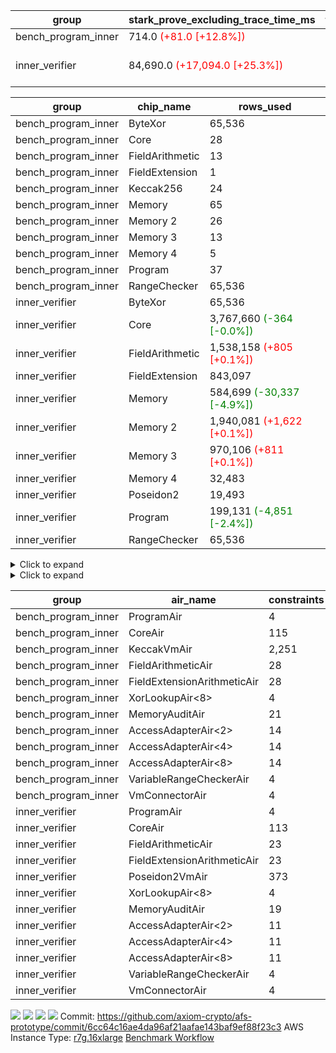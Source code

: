 | group | stark_prove_excluding_trace_time_ms | total_cells_used | trace_gen_time_ms | verify_program_compile_ms |
| --- | --- | --- | --- | --- |
| bench_program_inner | 714.0 <span style="color: red">(+81.0 [+12.8%])</span> | 211,816 | 2.0 |  |
| inner_verifier | 84,690.0 <span style="color: red">(+17,094.0 [+25.3%])</span> | 385,007,473 <span style="color: green">(-551,938 [-0.1%])</span> | 32,996.0 <span style="color: green">(-1,025.0 [-3.0%])</span> | 45,628.0 <span style="color: green">(-1,799.0 [-3.8%])</span> |

| group | chip_name | rows_used |
| --- | --- | --- |
| bench_program_inner | ByteXor | 65,536 |
| bench_program_inner | Core | 28 |
| bench_program_inner | FieldArithmetic | 13 |
| bench_program_inner | FieldExtension | 1 |
| bench_program_inner | Keccak256 | 24 |
| bench_program_inner | Memory | 65 |
| bench_program_inner | Memory 2 | 26 |
| bench_program_inner | Memory 3 | 13 |
| bench_program_inner | Memory 4 | 5 |
| bench_program_inner | Program | 37 |
| bench_program_inner | RangeChecker | 65,536 |
| inner_verifier | ByteXor | 65,536 |
| inner_verifier | Core | 3,767,660 <span style="color: green">(-364 [-0.0%])</span> |
| inner_verifier | FieldArithmetic | 1,538,158 <span style="color: red">(+805 [+0.1%])</span> |
| inner_verifier | FieldExtension | 843,097 |
| inner_verifier | Memory | 584,699 <span style="color: green">(-30,337 [-4.9%])</span> |
| inner_verifier | Memory 2 | 1,940,081 <span style="color: red">(+1,622 [+0.1%])</span> |
| inner_verifier | Memory 3 | 970,106 <span style="color: red">(+811 [+0.1%])</span> |
| inner_verifier | Memory 4 | 32,483 |
| inner_verifier | Poseidon2 | 19,493 |
| inner_verifier | Program | 199,131 <span style="color: green">(-4,851 [-2.4%])</span> |
| inner_verifier | RangeChecker | 65,536 |

<details>
<summary>Click to expand</summary>

| group | dsl_ir | opcode | frequency |
| --- | --- | --- | --- |
| bench_program_inner |  | JAL | 1 |
| bench_program_inner |  | STOREW | 2 |
| bench_program_inner | AddE | FE4ADD | 1 |
| bench_program_inner | AddF | ADD | 1 |
| bench_program_inner | AddVI | ADD | 6 |
| bench_program_inner | Alloc | ADD | 2 |
| bench_program_inner | Alloc | LOADW | 2 |
| bench_program_inner | Alloc | MUL | 2 |
| bench_program_inner | For | ADD | 2 |
| bench_program_inner | For | BNE | 3 |
| bench_program_inner | For | JAL | 1 |
| bench_program_inner | For | STOREW | 1 |
| bench_program_inner | Halt | TERMINATE | 1 |
| bench_program_inner | IfEqI | BNE | 2 |
| bench_program_inner | ImmE | STOREW | 8 |
| bench_program_inner | ImmF | STOREW | 2 |
| bench_program_inner | ImmV | STOREW | 3 |
| bench_program_inner | Keccak256 | KECCAK256 | 1 |
| bench_program_inner | StoreV | STOREW2 | 2 |
| inner_verifier |  | JAL | 1 |
| inner_verifier |  | STOREW | 2 |
| inner_verifier | AddE | FE4ADD | 223,742 |
| inner_verifier | AddEFFI | LOADW | 123 |
| inner_verifier | AddEFFI | STOREW | 369 |
| inner_verifier | AddEFI | ADD | 168 |
| inner_verifier | AddEI | ADD | 66,532 <span style="color: red">(+8 [+0.0%])</span> |
| inner_verifier | AddFI | ADD | 12,327 <span style="color: green">(-15 [-0.1%])</span> |
| inner_verifier | AddV | ADD | 5,606 <span style="color: red">(+69 [+1.2%])</span> |
| inner_verifier | AddVI | ADD | 267,774 <span style="color: red">(+327 [+0.1%])</span> |
| inner_verifier | Alloc | ADD | 22,508 <span style="color: red">(+114 [+0.5%])</span> |
| inner_verifier | Alloc | LOADW | 22,508 <span style="color: red">(+114 [+0.5%])</span> |
| inner_verifier | Alloc | MUL | 13,583 <span style="color: red">(+92 [+0.7%])</span> |
| inner_verifier | AssertEqE | BNE | 132 |
| inner_verifier | AssertEqEI | BNE | 4 |
| inner_verifier | AssertEqF | BNE | 3,886 |
| inner_verifier | AssertEqV | BNE | 1,159 <span style="color: red">(+51 [+4.6%])</span> |
| inner_verifier | AssertEqVI | BNE | 122 <span style="color: green">(-66 [-35.1%])</span> |
| inner_verifier | CycleTrackerEnd | CT_END | 104,083 |
| inner_verifier | CycleTrackerStart | CT_START | 104,083 |
| inner_verifier | DivE | BBE4DIV | 194,988 |
| inner_verifier | DivEIN | BBE4DIV | 30 |
| inner_verifier | DivEIN | STOREW | 120 |
| inner_verifier | DivFIN | DIV | 72 |
| inner_verifier | For | ADD | 521,458 <span style="color: red">(+196 [+0.0%])</span> |
| inner_verifier | For | BNE | 539,263 <span style="color: red">(+314 [+0.1%])</span> |
| inner_verifier | For | JAL | 17,805 <span style="color: red">(+118 [+0.7%])</span> |
| inner_verifier | For | LOADW | 882 |
| inner_verifier | For | STOREW | 16,923 <span style="color: red">(+118 [+0.7%])</span> |
| inner_verifier | Halt | TERMINATE | 1 |
| inner_verifier | HintBitsF | HINT_BITS | 22 |
| inner_verifier | HintInputVec | HINT_INPUT | 8,925 <span style="color: red">(+22 [+0.2%])</span> |
| inner_verifier | IfEq | BNE | 5,189 |
| inner_verifier | IfEqI | BNE | 120,514 <span style="color: red">(+65 [+0.1%])</span> |
| inner_verifier | IfEqI | JAL | 8,811 <span style="color: green">(-40 [-0.5%])</span> |
| inner_verifier | IfNe | BEQ | 6,385 |
| inner_verifier | IfNe | JAL | 20 |
| inner_verifier | IfNeI | BEQ | 886 <span style="color: red">(+24 [+2.8%])</span> |
| inner_verifier | ImmE | STOREW | 12,368 <span style="color: red">(+8 [+0.1%])</span> |
| inner_verifier | ImmF | STOREW | 13,357 <span style="color: green">(-32 [-0.2%])</span> |
| inner_verifier | ImmV | STOREW | 21,163 <span style="color: red">(+139 [+0.7%])</span> |
| inner_verifier | LoadE | LOADW | 41,212 <span style="color: red">(+8 [+0.0%])</span> |
| inner_verifier | LoadE | LOADW2 | 799,980 <span style="color: red">(+48 [+0.0%])</span> |
| inner_verifier | LoadF | LOADW | 10,939 <span style="color: green">(-3,026 [-21.7%])</span> |
| inner_verifier | LoadF | LOADW2 | 298,869 <span style="color: red">(+148 [+0.0%])</span> |
| inner_verifier | LoadV | LOADW | 10,978 <span style="color: green">(-669 [-5.7%])</span> |
| inner_verifier | LoadV | LOADW2 | 61,601 <span style="color: red">(+2,076 [+3.5%])</span> |
| inner_verifier | MulE | BBE4MUL | 408,006 |
| inner_verifier | MulEF | MUL | 1,584 |
| inner_verifier | MulEFI | MUL | 1,432 |
| inner_verifier | MulEI | BBE4MUL | 2,558 |
| inner_verifier | MulEI | STOREW | 10,232 |
| inner_verifier | MulF | MUL | 22,005 |
| inner_verifier | MulFI | MUL | 12 |
| inner_verifier | MulV | MUL | 682 |
| inner_verifier | MulVI | MUL | 7,734 |
| inner_verifier | NegE | MUL | 184 |
| inner_verifier | Poseidon2CompressBabyBear | COMP_POS2 | 6,657 |
| inner_verifier | Poseidon2PermuteBabyBear | PERM_POS2 | 12,836 |
| inner_verifier | StoreE | STOREW | 10,908 <span style="color: red">(+8 [+0.1%])</span> |
| inner_verifier | StoreE | STOREW2 | 10,984 |
| inner_verifier | StoreF | STOREW | 11,212 <span style="color: green">(-236 [-2.1%])</span> |
| inner_verifier | StoreF | STOREW2 | 101,582 <span style="color: red">(+180 [+0.2%])</span> |
| inner_verifier | StoreHintWord | ADD | 188,221 <span style="color: red">(+11 [+0.0%])</span> |
| inner_verifier | StoreHintWord | SHINTW | 197,828 <span style="color: red">(+33 [+0.0%])</span> |
| inner_verifier | StoreV | STOREW | 1,333 <span style="color: green">(-437 [-24.7%])</span> |
| inner_verifier | StoreV | STOREW2 | 23,056 <span style="color: red">(+668 [+3.0%])</span> |
| inner_verifier | SubE | FE4SUB | 13,773 |
| inner_verifier | SubEF | LOADW | 1,167,840 |
| inner_verifier | SubEF | SUB | 389,280 |
| inner_verifier | SubEFI | ADD | 1,288 |
| inner_verifier | SubEI | ADD | 240 |
| inner_verifier | SubV | SUB | 13,893 <span style="color: red">(+12 [+0.1%])</span> |
| inner_verifier | SubVI | SUB | 1,239 <span style="color: green">(-9 [-0.7%])</span> |
| inner_verifier | SubVIN | SUB | 336 |

</details>

<details>
<summary>Click to expand</summary>

| group | air_name | dsl_ir | opcode | cells_used |
| --- | --- | --- | --- | --- |
| bench_program_inner | Audit |  | JAL | 19 |
| bench_program_inner | CoreAir |  | JAL | 62 |
| bench_program_inner | Audit |  | STOREW | 38 |
| bench_program_inner | CoreAir |  | STOREW | 124 |
| bench_program_inner | AccessAdapter<2> | AddE | FE4ADD | 66 |
| bench_program_inner | AccessAdapter<4> | AddE | FE4ADD | 39 |
| bench_program_inner | Audit | AddE | FE4ADD | 76 |
| bench_program_inner | FieldExtensionArithmeticAir | AddE | FE4ADD | 41 |
| bench_program_inner | Audit | AddF | ADD | 19 |
| bench_program_inner | FieldArithmeticAir | AddF | ADD | 31 |
| bench_program_inner | Audit | AddVI | ADD | 38 |
| bench_program_inner | FieldArithmeticAir | AddVI | ADD | 186 |
| bench_program_inner | FieldArithmeticAir | Alloc | ADD | 62 |
| bench_program_inner | Audit | Alloc | LOADW | 38 |
| bench_program_inner | CoreAir | Alloc | LOADW | 124 |
| bench_program_inner | FieldArithmeticAir | Alloc | MUL | 62 |
| bench_program_inner | FieldArithmeticAir | For | ADD | 62 |
| bench_program_inner | CoreAir | For | BNE | 186 |
| bench_program_inner | CoreAir | For | JAL | 62 |
| bench_program_inner | Audit | For | STOREW | 19 |
| bench_program_inner | CoreAir | For | STOREW | 62 |
| bench_program_inner | CoreAir | Halt | TERMINATE | 62 |
| bench_program_inner | CoreAir | IfEqI | BNE | 124 |
| bench_program_inner | Audit | ImmE | STOREW | 152 |
| bench_program_inner | CoreAir | ImmE | STOREW | 496 |
| bench_program_inner | Audit | ImmF | STOREW | 38 |
| bench_program_inner | CoreAir | ImmF | STOREW | 124 |
| bench_program_inner | Audit | ImmV | STOREW | 38 |
| bench_program_inner | CoreAir | ImmV | STOREW | 186 |
| bench_program_inner | AccessAdapter<2> | Keccak256 | KECCAK256 | 220 |
| bench_program_inner | AccessAdapter<4> | Keccak256 | KECCAK256 | 130 |
| bench_program_inner | AccessAdapter<8> | Keccak256 | KECCAK256 | 85 |
| bench_program_inner | Audit | Keccak256 | KECCAK256 | 722 |
| bench_program_inner | KeccakVmAir | Keccak256 | KECCAK256 | 76,752 |
| bench_program_inner | Audit | StoreV | STOREW2 | 38 |
| bench_program_inner | CoreAir | StoreV | STOREW2 | 124 |
| inner_verifier | Audit |  | JAL | 19 |
| inner_verifier | CoreAir |  | JAL | 66 |
| inner_verifier | Audit |  | STOREW | 38 |
| inner_verifier | CoreAir |  | STOREW | 132 |
| inner_verifier | AccessAdapter<2> | AddE | FE4ADD | 1,105,060 <span style="color: green">(-17,226 [-1.5%])</span> |
| inner_verifier | AccessAdapter<4> | AddE | FE4ADD | 652,990 <span style="color: green">(-10,179 [-1.5%])</span> |
| inner_verifier | Audit | AddE | FE4ADD | 2,077,764 <span style="color: green">(-79,420 [-3.7%])</span> |
| inner_verifier | FieldExtensionArithmeticAir | AddE | FE4ADD | 9,173,422 |
| inner_verifier | AccessAdapter<2> | AddEFFI | LOADW | 869 <span style="color: red">(+209 [+31.7%])</span> |
| inner_verifier | AccessAdapter<4> | AddEFFI | LOADW | 1,027 <span style="color: red">(+247 [+31.7%])</span> |
| inner_verifier | Audit | AddEFFI | LOADW | 380 <span style="color: green">(-418 [-52.4%])</span> |
| inner_verifier | CoreAir | AddEFFI | LOADW | 8,118 |
| inner_verifier | AccessAdapter<2> | AddEFFI | STOREW | 869 <span style="color: red">(+209 [+31.7%])</span> |
| inner_verifier | Audit | AddEFFI | STOREW | 1,140 <span style="color: green">(-1,254 [-52.4%])</span> |
| inner_verifier | CoreAir | AddEFFI | STOREW | 24,354 |
| inner_verifier | AccessAdapter<2> | AddEFI | ADD | 572 <span style="color: red">(+286 [+100.0%])</span> |
| inner_verifier | AccessAdapter<4> | AddEFI | ADD | 338 <span style="color: red">(+169 [+100.0%])</span> |
| inner_verifier | Audit | AddEFI | ADD | 2,052 <span style="color: green">(-1,140 [-35.7%])</span> |
| inner_verifier | FieldArithmeticAir | AddEFI | ADD | 5,208 |
| inner_verifier | AccessAdapter<2> | AddEI | ADD | 370,546 <span style="color: red">(+10,076 [+2.8%])</span> |
| inner_verifier | AccessAdapter<4> | AddEI | ADD | 218,959 <span style="color: red">(+5,954 [+2.8%])</span> |
| inner_verifier | Audit | AddEI | ADD | 1,132,096 <span style="color: green">(-44,992 [-3.8%])</span> |
| inner_verifier | FieldArithmeticAir | AddEI | ADD | 2,062,492 <span style="color: red">(+248 [+0.0%])</span> |
| inner_verifier | Audit | AddFI | ADD | 437 <span style="color: green">(-2,584 [-85.5%])</span> |
| inner_verifier | FieldArithmeticAir | AddFI | ADD | 382,137 <span style="color: green">(-465 [-0.1%])</span> |
| inner_verifier | Audit | AddV | ADD | 57 <span style="color: red">(+38 [+200.0%])</span> |
| inner_verifier | FieldArithmeticAir | AddV | ADD | 173,786 <span style="color: red">(+2,139 [+1.2%])</span> |
| inner_verifier | Audit | AddVI | ADD | 14,991 <span style="color: green">(-2,014 [-11.8%])</span> |
| inner_verifier | FieldArithmeticAir | AddVI | ADD | 8,300,994 <span style="color: red">(+10,137 [+0.1%])</span> |
| inner_verifier | FieldArithmeticAir | Alloc | ADD | 697,748 <span style="color: red">(+3,534 [+0.5%])</span> |
| inner_verifier | Audit | Alloc | LOADW | 1,634 <span style="color: green">(-1,786 [-52.2%])</span> |
| inner_verifier | CoreAir | Alloc | LOADW | 1,485,528 <span style="color: red">(+7,524 [+0.5%])</span> |
| inner_verifier | AccessAdapter<2> | Alloc | MUL | 22 <span style="color: green">(-11 [-33.3%])</span> |
| inner_verifier | AccessAdapter<4> | Alloc | MUL | 26 <span style="color: green">(-13 [-33.3%])</span> |
| inner_verifier | FieldArithmeticAir | Alloc | MUL | 421,073 <span style="color: red">(+2,852 [+0.7%])</span> |
| inner_verifier | AccessAdapter<2> | AssertEqE | BNE | 726 |
| inner_verifier | AccessAdapter<4> | AssertEqE | BNE | 429 |
| inner_verifier | CoreAir | AssertEqE | BNE | 8,712 |
| inner_verifier | AccessAdapter<2> | AssertEqEI | BNE | 22 |
| inner_verifier | AccessAdapter<4> | AssertEqEI | BNE | 13 |
| inner_verifier | CoreAir | AssertEqEI | BNE | 264 |
| inner_verifier | CoreAir | AssertEqF | BNE | 256,476 |
| inner_verifier | CoreAir | AssertEqV | BNE | 76,494 <span style="color: red">(+3,366 [+4.6%])</span> |
| inner_verifier | CoreAir | AssertEqVI | BNE | 8,052 <span style="color: green">(-4,356 [-35.1%])</span> |
| inner_verifier | CoreAir | CycleTrackerEnd | CT_END | 6,869,478 |
| inner_verifier | CoreAir | CycleTrackerStart | CT_START | 6,869,478 |
| inner_verifier | AccessAdapter<2> | DivE | BBE4DIV | 8,564,446 <span style="color: green">(-506 [-0.0%])</span> |
| inner_verifier | AccessAdapter<4> | DivE | BBE4DIV | 5,060,809 <span style="color: green">(-299 [-0.0%])</span> |
| inner_verifier | FieldExtensionArithmeticAir | DivE | BBE4DIV | 7,994,508 |
| inner_verifier | AccessAdapter<2> | DivEIN | BBE4DIV | 1,210 <span style="color: green">(-484 [-28.6%])</span> |
| inner_verifier | AccessAdapter<4> | DivEIN | BBE4DIV | 715 <span style="color: green">(-286 [-28.6%])</span> |
| inner_verifier | Audit | DivEIN | BBE4DIV | 304 <span style="color: green">(-1,900 [-86.2%])</span> |
| inner_verifier | FieldExtensionArithmeticAir | DivEIN | BBE4DIV | 1,230 |
| inner_verifier | AccessAdapter<2> | DivEIN | STOREW | 429 |
| inner_verifier | AccessAdapter<4> | DivEIN | STOREW | 117 |
| inner_verifier | CoreAir | DivEIN | STOREW | 7,920 |
| inner_verifier | FieldArithmeticAir | DivFIN | DIV | 2,232 |
| inner_verifier | FieldArithmeticAir | For | ADD | 16,165,198 <span style="color: red">(+6,076 [+0.0%])</span> |
| inner_verifier | CoreAir | For | BNE | 35,591,358 <span style="color: red">(+20,724 [+0.1%])</span> |
| inner_verifier | AccessAdapter<2> | For | JAL | 418 <span style="color: red">(+11 [+2.7%])</span> |
| inner_verifier | AccessAdapter<4> | For | JAL | 494 <span style="color: red">(+13 [+2.7%])</span> |
| inner_verifier | CoreAir | For | JAL | 1,175,130 <span style="color: red">(+7,788 [+0.7%])</span> |
| inner_verifier | Audit | For | LOADW | 399 |
| inner_verifier | CoreAir | For | LOADW | 58,212 |
| inner_verifier | Audit | For | STOREW | 969 <span style="color: green">(-1,387 [-58.9%])</span> |
| inner_verifier | CoreAir | For | STOREW | 1,116,918 <span style="color: red">(+7,788 [+0.7%])</span> |
| inner_verifier | CoreAir | Halt | TERMINATE | 66 |
| inner_verifier | CoreAir | HintBitsF | HINT_BITS | 1,452 |
| inner_verifier | CoreAir | HintInputVec | HINT_INPUT | 589,050 <span style="color: red">(+1,452 [+0.2%])</span> |
| inner_verifier | CoreAir | IfEq | BNE | 342,474 |
| inner_verifier | CoreAir | IfEqI | BNE | 7,953,924 <span style="color: red">(+4,290 [+0.1%])</span> |
| inner_verifier | CoreAir | IfEqI | JAL | 581,526 <span style="color: green">(-2,640 [-0.5%])</span> |
| inner_verifier | CoreAir | IfNe | BEQ | 421,410 |
| inner_verifier | CoreAir | IfNe | JAL | 1,320 |
| inner_verifier | CoreAir | IfNeI | BEQ | 58,476 <span style="color: red">(+1,584 [+2.8%])</span> |
| inner_verifier | AccessAdapter<2> | ImmE | STOREW | 3,234 <span style="color: red">(+2,772 [+600.0%])</span> |
| inner_verifier | AccessAdapter<4> | ImmE | STOREW | 1,911 <span style="color: red">(+1,638 [+600.0%])</span> |
| inner_verifier | Audit | ImmE | STOREW | 214,624 <span style="color: green">(-12,160 [-5.4%])</span> |
| inner_verifier | CoreAir | ImmE | STOREW | 816,288 <span style="color: red">(+528 [+0.1%])</span> |
| inner_verifier | Audit | ImmF | STOREW | 2,337 <span style="color: green">(-1,539 [-39.7%])</span> |
| inner_verifier | CoreAir | ImmF | STOREW | 881,562 <span style="color: green">(-2,112 [-0.2%])</span> |
| inner_verifier | Audit | ImmV | STOREW | 15,048 <span style="color: green">(-3,458 [-18.7%])</span> |
| inner_verifier | CoreAir | ImmV | STOREW | 1,396,758 <span style="color: red">(+9,174 [+0.7%])</span> |
| inner_verifier | AccessAdapter<2> | LoadE | LOADW | 61,688 <span style="color: red">(+46,486 [+305.8%])</span> |
| inner_verifier | AccessAdapter<4> | LoadE | LOADW | 36,452 <span style="color: red">(+27,469 [+305.8%])</span> |
| inner_verifier | Audit | LoadE | LOADW | 503,120 <span style="color: green">(-201,704 [-28.6%])</span> |
| inner_verifier | CoreAir | LoadE | LOADW | 2,719,992 <span style="color: red">(+528 [+0.0%])</span> |
| inner_verifier | AccessAdapter<2> | LoadE | LOADW2 | 22,704 |
| inner_verifier | AccessAdapter<4> | LoadE | LOADW2 | 13,416 |
| inner_verifier | Audit | LoadE | LOADW2 | 76 |
| inner_verifier | CoreAir | LoadE | LOADW2 | 52,798,680 <span style="color: red">(+3,168 [+0.0%])</span> |
| inner_verifier | AccessAdapter<2> | LoadF | LOADW | 21,252 |
| inner_verifier | AccessAdapter<4> | LoadF | LOADW | 12,558 |
| inner_verifier | AccessAdapter<8> | LoadF | LOADW | 8,211 |
| inner_verifier | Audit | LoadF | LOADW | 494 <span style="color: green">(-63,023 [-99.2%])</span> |
| inner_verifier | CoreAir | LoadF | LOADW | 721,974 <span style="color: green">(-199,716 [-21.7%])</span> |
| inner_verifier | AccessAdapter<2> | LoadF | LOADW2 | 583 |
| inner_verifier | AccessAdapter<4> | LoadF | LOADW2 | 351 |
| inner_verifier | AccessAdapter<8> | LoadF | LOADW2 | 374 |
| inner_verifier | Audit | LoadF | LOADW2 | 532 <span style="color: green">(-1,235 [-69.9%])</span> |
| inner_verifier | CoreAir | LoadF | LOADW2 | 19,725,354 <span style="color: red">(+9,768 [+0.0%])</span> |
| inner_verifier | Audit | LoadV | LOADW | 13,680 <span style="color: green">(-14,478 [-51.4%])</span> |
| inner_verifier | CoreAir | LoadV | LOADW | 724,548 <span style="color: green">(-44,154 [-5.7%])</span> |
| inner_verifier | Audit | LoadV | LOADW2 | 1,615 <span style="color: green">(-1,425 [-46.9%])</span> |
| inner_verifier | CoreAir | LoadV | LOADW2 | 4,065,666 <span style="color: red">(+137,016 [+3.5%])</span> |
| inner_verifier | AccessAdapter<2> | MulE | BBE4MUL | 493,042 <span style="color: green">(-16,148 [-3.2%])</span> |
| inner_verifier | AccessAdapter<4> | MulE | BBE4MUL | 291,343 <span style="color: green">(-9,542 [-3.2%])</span> |
| inner_verifier | Audit | MulE | BBE4MUL | 1,215,620 <span style="color: green">(-77,596 [-6.0%])</span> |
| inner_verifier | FieldExtensionArithmeticAir | MulE | BBE4MUL | 16,728,246 |
| inner_verifier | AccessAdapter<2> | MulEF | MUL | 7,898 <span style="color: red">(+484 [+6.5%])</span> |
| inner_verifier | AccessAdapter<4> | MulEF | MUL | 4,667 <span style="color: red">(+286 [+6.5%])</span> |
| inner_verifier | Audit | MulEF | MUL | 608 <span style="color: green">(-3,876 [-86.4%])</span> |
| inner_verifier | FieldArithmeticAir | MulEF | MUL | 49,104 |
| inner_verifier | AccessAdapter<2> | MulEFI | MUL | 1,694 <span style="color: red">(+594 [+54.0%])</span> |
| inner_verifier | AccessAdapter<4> | MulEFI | MUL | 1,001 <span style="color: red">(+351 [+54.0%])</span> |
| inner_verifier | Audit | MulEFI | MUL | 24,244 <span style="color: green">(-2,964 [-10.9%])</span> |
| inner_verifier | FieldArithmeticAir | MulEFI | MUL | 44,392 |
| inner_verifier | AccessAdapter<2> | MulEI | BBE4MUL | 156,860 <span style="color: green">(-8,536 [-5.2%])</span> |
| inner_verifier | AccessAdapter<4> | MulEI | BBE4MUL | 92,690 <span style="color: green">(-5,044 [-5.2%])</span> |
| inner_verifier | Audit | MulEI | BBE4MUL | 154,660 <span style="color: green">(-35,188 [-18.5%])</span> |
| inner_verifier | FieldExtensionArithmeticAir | MulEI | BBE4MUL | 104,878 |
| inner_verifier | AccessAdapter<2> | MulEI | STOREW | 56,045 |
| inner_verifier | AccessAdapter<4> | MulEI | STOREW | 32,994 |
| inner_verifier | Audit | MulEI | STOREW | 57 |
| inner_verifier | CoreAir | MulEI | STOREW | 675,312 |
| inner_verifier | Audit | MulF | MUL | 19 <span style="color: green">(-760 [-97.6%])</span> |
| inner_verifier | FieldArithmeticAir | MulF | MUL | 682,155 |
| inner_verifier | Audit | MulFI | MUL | 19 <span style="color: green">(-209 [-91.7%])</span> |
| inner_verifier | FieldArithmeticAir | MulFI | MUL | 372 |
| inner_verifier | Audit | MulV | MUL | 12,901 |
| inner_verifier | FieldArithmeticAir | MulV | MUL | 21,142 |
| inner_verifier | Audit | MulVI | MUL | 133 <span style="color: red">(+19 [+16.7%])</span> |
| inner_verifier | FieldArithmeticAir | MulVI | MUL | 239,754 |
| inner_verifier | AccessAdapter<2> | NegE | MUL | 1,188 <span style="color: red">(+286 [+31.7%])</span> |
| inner_verifier | AccessAdapter<4> | NegE | MUL | 702 <span style="color: red">(+169 [+31.7%])</span> |
| inner_verifier | Audit | NegE | MUL | 2,356 <span style="color: green">(-1,140 [-32.6%])</span> |
| inner_verifier | FieldArithmeticAir | NegE | MUL | 5,704 |
| inner_verifier | AccessAdapter<2> | Poseidon2CompressBabyBear | COMP_POS2 | 276,276 |
| inner_verifier | AccessAdapter<4> | Poseidon2CompressBabyBear | COMP_POS2 | 163,254 |
| inner_verifier | AccessAdapter<8> | Poseidon2CompressBabyBear | COMP_POS2 | 106,743 |
| inner_verifier | Poseidon2VmAir<BabyBear> | Poseidon2CompressBabyBear | COMP_POS2 | 2,782,626 |
| inner_verifier | AccessAdapter<2> | Poseidon2PermuteBabyBear | PERM_POS2 | 598,477 |
| inner_verifier | AccessAdapter<4> | Poseidon2PermuteBabyBear | PERM_POS2 | 354,068 |
| inner_verifier | AccessAdapter<8> | Poseidon2PermuteBabyBear | PERM_POS2 | 233,274 |
| inner_verifier | Poseidon2VmAir<BabyBear> | Poseidon2PermuteBabyBear | PERM_POS2 | 5,365,448 |
| inner_verifier | AccessAdapter<2> | StoreE | STOREW | 7,436 <span style="color: red">(+44 [+0.6%])</span> |
| inner_verifier | AccessAdapter<4> | StoreE | STOREW | 4,394 <span style="color: red">(+26 [+0.6%])</span> |
| inner_verifier | Audit | StoreE | STOREW | 207,252 <span style="color: red">(+152 [+0.1%])</span> |
| inner_verifier | CoreAir | StoreE | STOREW | 719,928 <span style="color: red">(+528 [+0.1%])</span> |
| inner_verifier | AccessAdapter<2> | StoreE | STOREW2 | 45,276 |
| inner_verifier | AccessAdapter<4> | StoreE | STOREW2 | 26,754 |
| inner_verifier | Audit | StoreE | STOREW2 | 26,752 |
| inner_verifier | CoreAir | StoreE | STOREW2 | 724,944 |
| inner_verifier | Audit | StoreF | STOREW | 213,028 <span style="color: green">(-4,484 [-2.1%])</span> |
| inner_verifier | CoreAir | StoreF | STOREW | 739,992 <span style="color: green">(-15,576 [-2.1%])</span> |
| inner_verifier | AccessAdapter<2> | StoreF | STOREW2 | 522,071 |
| inner_verifier | AccessAdapter<4> | StoreF | STOREW2 | 308,919 |
| inner_verifier | AccessAdapter<8> | StoreF | STOREW2 | 203,609 |
| inner_verifier | Audit | StoreF | STOREW2 | 55,404 <span style="color: red">(+3,420 [+6.6%])</span> |
| inner_verifier | CoreAir | StoreF | STOREW2 | 6,704,412 <span style="color: red">(+11,880 [+0.2%])</span> |
| inner_verifier | FieldArithmeticAir | StoreHintWord | ADD | 5,834,851 <span style="color: red">(+341 [+0.0%])</span> |
| inner_verifier | Audit | StoreHintWord | SHINTW | 3,758,732 <span style="color: red">(+627 [+0.0%])</span> |
| inner_verifier | CoreAir | StoreHintWord | SHINTW | 13,056,648 <span style="color: red">(+2,178 [+0.0%])</span> |
| inner_verifier | Audit | StoreV | STOREW | 25,327 <span style="color: green">(-8,303 [-24.7%])</span> |
| inner_verifier | CoreAir | StoreV | STOREW | 87,978 <span style="color: green">(-28,842 [-24.7%])</span> |
| inner_verifier | Audit | StoreV | STOREW2 | 433,390 <span style="color: red">(+12,692 [+3.0%])</span> |
| inner_verifier | CoreAir | StoreV | STOREW2 | 1,521,696 <span style="color: red">(+44,088 [+3.0%])</span> |
| inner_verifier | AccessAdapter<2> | SubE | FE4SUB | 453,398 <span style="color: green">(-2,464 [-0.5%])</span> |
| inner_verifier | AccessAdapter<4> | SubE | FE4SUB | 267,917 <span style="color: green">(-1,456 [-0.5%])</span> |
| inner_verifier | Audit | SubE | FE4SUB | 958,132 <span style="color: green">(-12,236 [-1.3%])</span> |
| inner_verifier | FieldExtensionArithmeticAir | SubE | FE4SUB | 564,693 |
| inner_verifier | AccessAdapter<2> | SubEF | LOADW | 4,282,080 <span style="color: red">(+242 [+0.0%])</span> |
| inner_verifier | CoreAir | SubEF | LOADW | 77,077,440 |
| inner_verifier | AccessAdapter<2> | SubEF | SUB | 4,282,080 <span style="color: red">(+242 [+0.0%])</span> |
| inner_verifier | AccessAdapter<4> | SubEF | SUB | 5,060,640 <span style="color: red">(+286 [+0.0%])</span> |
| inner_verifier | FieldArithmeticAir | SubEF | SUB | 12,067,680 |
| inner_verifier | AccessAdapter<2> | SubEFI | ADD | 506 <span style="color: red">(+330 [+187.5%])</span> |
| inner_verifier | AccessAdapter<4> | SubEFI | ADD | 299 <span style="color: red">(+195 [+187.5%])</span> |
| inner_verifier | Audit | SubEFI | ADD | 22,800 <span style="color: green">(-1,672 [-6.8%])</span> |
| inner_verifier | FieldArithmeticAir | SubEFI | ADD | 39,928 |
| inner_verifier | AccessAdapter<2> | SubEI | ADD | 1,914 <span style="color: red">(+946 [+97.7%])</span> |
| inner_verifier | AccessAdapter<4> | SubEI | ADD | 1,131 <span style="color: red">(+559 [+97.7%])</span> |
| inner_verifier | Audit | SubEI | ADD | 608 <span style="color: green">(-3,800 [-86.2%])</span> |
| inner_verifier | FieldArithmeticAir | SubEI | ADD | 7,440 |
| inner_verifier | Audit | SubV | SUB | 76 <span style="color: red">(+19 [+33.3%])</span> |
| inner_verifier | FieldArithmeticAir | SubV | SUB | 430,683 <span style="color: red">(+372 [+0.1%])</span> |
| inner_verifier | Audit | SubVI | SUB | 13,357 <span style="color: green">(-646 [-4.6%])</span> |
| inner_verifier | FieldArithmeticAir | SubVI | SUB | 38,409 <span style="color: green">(-279 [-0.7%])</span> |
| inner_verifier | FieldArithmeticAir | SubVIN | SUB | 10,416 |

</details>

| group | air_name | constraints | interactions | quotient_deg |
| --- | --- | --- | --- | --- |
| bench_program_inner | ProgramAir<BabyBear> | 4 | 1 | 1 |
| bench_program_inner | CoreAir | 115 | 19 | 2 |
| bench_program_inner | KeccakVmAir | 2,251 | 235 | 2 |
| bench_program_inner | FieldArithmeticAir | 28 | 15 | 2 |
| bench_program_inner | FieldExtensionArithmeticAir | 28 | 15 | 2 |
| bench_program_inner | XorLookupAir<8> | 4 | 1 | 1 |
| bench_program_inner | MemoryAuditAir | 21 | 6 | 2 |
| bench_program_inner | AccessAdapterAir<2> | 14 | 5 | 2 |
| bench_program_inner | AccessAdapterAir<4> | 14 | 5 | 2 |
| bench_program_inner | AccessAdapterAir<8> | 14 | 5 | 2 |
| bench_program_inner | VariableRangeCheckerAir | 4 | 1 | 1 |
| bench_program_inner | VmConnectorAir | 4 | 2 | 2 |
| inner_verifier | ProgramAir<BabyBear> | 4 | 1 | 1 |
| inner_verifier | CoreAir | 113 | 19 | 8 |
| inner_verifier | FieldArithmeticAir | 23 | 15 | 8 |
| inner_verifier | FieldExtensionArithmeticAir | 23 | 15 | 8 |
| inner_verifier | Poseidon2VmAir<BabyBear> | 373 | 32 | 8 |
| inner_verifier | XorLookupAir<8> | 4 | 1 | 1 |
| inner_verifier | MemoryAuditAir | 19 | 6 | 8 |
| inner_verifier | AccessAdapterAir<2> | 11 | 5 | 4 |
| inner_verifier | AccessAdapterAir<4> | 11 | 5 | 4 |
| inner_verifier | AccessAdapterAir<8> | 11 | 5 | 4 |
| inner_verifier | VariableRangeCheckerAir | 4 | 1 | 1 |
| inner_verifier | VmConnectorAir | 4 | 2 | 2 |



[![](https://axiom-public-data-staging-us-east-1.s3.us-east-1.amazonaws.com/benchmark/github/flamegraphs/6cc64c16ae4da96af21aafae143baf9ef88f23c3/small_e2e.dsl_ir.opcode.air_name.cells_used.reverse.svg)](https://axiom-public-data-staging-us-east-1.s3.us-east-1.amazonaws.com/benchmark/github/flamegraphs/6cc64c16ae4da96af21aafae143baf9ef88f23c3/small_e2e.dsl_ir.opcode.air_name.cells_used.reverse.svg)
[![](https://axiom-public-data-staging-us-east-1.s3.us-east-1.amazonaws.com/benchmark/github/flamegraphs/6cc64c16ae4da96af21aafae143baf9ef88f23c3/small_e2e.dsl_ir.opcode.air_name.cells_used.svg)](https://axiom-public-data-staging-us-east-1.s3.us-east-1.amazonaws.com/benchmark/github/flamegraphs/6cc64c16ae4da96af21aafae143baf9ef88f23c3/small_e2e.dsl_ir.opcode.air_name.cells_used.svg)
[![](https://axiom-public-data-staging-us-east-1.s3.us-east-1.amazonaws.com/benchmark/github/flamegraphs/6cc64c16ae4da96af21aafae143baf9ef88f23c3/small_e2e.dsl_ir.opcode.frequency.reverse.svg)](https://axiom-public-data-staging-us-east-1.s3.us-east-1.amazonaws.com/benchmark/github/flamegraphs/6cc64c16ae4da96af21aafae143baf9ef88f23c3/small_e2e.dsl_ir.opcode.frequency.reverse.svg)
[![](https://axiom-public-data-staging-us-east-1.s3.us-east-1.amazonaws.com/benchmark/github/flamegraphs/6cc64c16ae4da96af21aafae143baf9ef88f23c3/small_e2e.dsl_ir.opcode.frequency.svg)](https://axiom-public-data-staging-us-east-1.s3.us-east-1.amazonaws.com/benchmark/github/flamegraphs/6cc64c16ae4da96af21aafae143baf9ef88f23c3/small_e2e.dsl_ir.opcode.frequency.svg)
Commit: https://github.com/axiom-crypto/afs-prototype/commit/6cc64c16ae4da96af21aafae143baf9ef88f23c3
AWS Instance Type: [r7g.16xlarge](https://instances.vantage.sh/aws/ec2/r7g.16xlarge)
[Benchmark Workflow](https://github.com/axiom-crypto/afs-prototype/actions/runs/11263954450)
